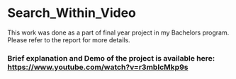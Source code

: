 # Search_Within_Video
This work was done as a part of final year project in my Bachelors program. Please refer to the report for more details.

### Brief explanation and Demo of the project is available here: https://www.youtube.com/watch?v=r3mbIcMkp9s
